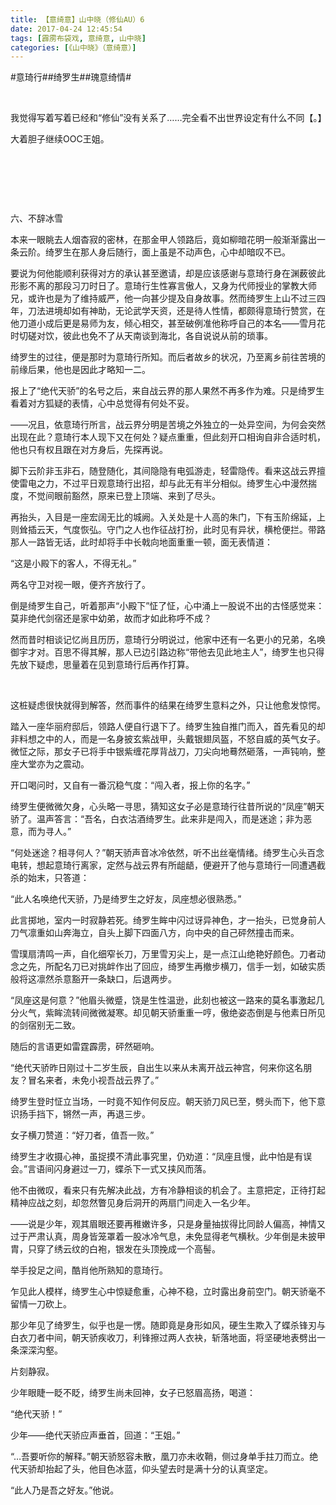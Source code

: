 ```yaml
---
title: 【意绮意】山中晓（修仙AU）6
date: 2017-04-24 12:45:54
tags: [霹雳布袋戏, 意绮意, 山中晓]
categories: [《山中晓》（意绮意）]
---
```


<p dir="ltr"  >#意琦行##绮罗生##瑰意绮情#</p> 
<p dir="ltr"  >&nbsp;</p> 
<p dir="ltr"  >我觉得写着写着已经和“修仙”没有关系了……完全看不出世界设定有什么不同【。】</p> 
<p dir="ltr"  >大着胆子继续OOC王姐。</p> 
<p dir="ltr"  >&nbsp;</p> 
<p dir="ltr"  >&nbsp;</p> 
<p dir="ltr"  >&nbsp;</p> 
<p dir="ltr"  >六、不辞冰雪</p> 
<p dir="ltr"  >本来一眼眺去人烟杳寂的密林，在那金甲人领路后，竟如柳暗花明一般渐渐露出一条云阶。绮罗生在那人身后随行，面上虽是不动声色，心中却暗叹不已。</p> 
<p dir="ltr"  >要说为何他能顺利获得对方的承认甚至邀请，却是应该感谢与意琦行身在渊薮彼此形影不离的那段习刀时日了。意琦行生性寡言傲人，又身为代师授业的掌教大师兄，或许也是为了维持威严，他一向甚少提及自身故事。然而绮罗生上山不过三四年，刀法进境却如有神助，无论武学天资，还是待人性情，都颇得意琦行赞赏，在他刀道小成后更是易师为友，倾心相交，甚至破例准他称呼自己的本名——雪月花时切磋对饮，彼此也免不了从天南谈到海北，各自说说从前的琐事。</p> 
<p dir="ltr"  >绮罗生的过往，便是那时为意琦行所知。而后者故乡的状况，乃至离乡前往苦境的前缘后果，他也是因此才略知一二。</p> 
<p dir="ltr"  >报上了“绝代天骄”的名号之后，来自战云界的那人果然不再多作为难。只是绮罗生看着对方狐疑的表情，心中总觉得有何处不妥。</p> 
<p dir="ltr"  >——况且，依意琦行所言，战云界分明是苦境之外独立的一处异空间，为何会突然出现在此？意琦行本人现下又在何处？疑点重重，但此刻开口相询自非合适时机，他也只有权且跟在对方身后，先探再说。</p> 
<p dir="ltr"  >脚下云阶非玉非石，随登随化，其间隐隐有电弧游走，轻雷隐传。看来这战云界擅使雷电之力，不过平日观意琦行出招，却与此无有半分相似。绮罗生心中漫然揣度，不觉间眼前豁然，原来已登上顶端、来到了尽头。</p> 
<p dir="ltr"  >再抬头，入目是一座宏阔无比的城阙。入关处是十人高的朱门，下有玉阶绵延，上则耸插云天，气度恢弘。守门之人也作征战打扮，此时见有异状，横枪便拦。带路那人一路皆无话，此时却将手中长戟向地面重重一顿，面无表情道：</p> 
<p dir="ltr"  >“这是小殿下的客人，不得无礼。”</p> 
<p dir="ltr"  >两名守卫对视一眼，便齐齐放行了。</p> 
<p dir="ltr"  >倒是绮罗生自己，听着那声“小殿下”怔了怔，心中涌上一股说不出的古怪感觉来：莫非绝代剑宿还是家中幼弟，故而才如此称呼不成？</p> 
<p dir="ltr"  >然而昔时相谈记忆尚且历历，意琦行分明说过，他家中还有一名更小的兄弟，名唤御宇才对。百思不得其解，那人已边引路边称“带他去见此地主人”，绮罗生也只得先放下疑虑，思量着在见到意琦行后再作打算。</p> 
<p dir="ltr"  >&nbsp;</p> 
<p dir="ltr"  >这桩疑虑很快就得到解答，然而事件的结果在绮罗生意料之外，只让他愈发惊愕。</p> 
<p dir="ltr"  >踏入一座华丽府邸后，领路人便自行退下了。绮罗生独自推门而入，首先看见的却非料想之中的人，而是一名身披玄紫战甲，头戴银翅凤盔，不怒自威的英气女子。微怔之际，那女子已将手中银紫缠花厚背战刀，刀尖向地蓦然砸落，一声钝响，整座大堂亦为之震动。</p> 
<p dir="ltr"  >开口喝问时，又自有一番沉稳气度：“闯入者，报上你的名字。”</p> 
<p dir="ltr"  >绮罗生便微微欠身，心头略一寻思，猜知这女子必是意琦行往昔所说的“凤座”朝天骄了。温声答言：“吾名，白衣沽酒绮罗生。此来非是闯入，而是迷途；非为恶意，而为寻人。”</p> 
<p dir="ltr"  >“何处迷途？相寻何人？”朝天骄声音冰冷依然，听不出丝毫情绪。绮罗生心头百念电转，想起意琦行离家，定然与战云界有所龃龉，便避开了他与意琦行一同遭遇截杀的始末，只答道：</p> 
<p dir="ltr"  >“此人名唤绝代天骄，乃是绮罗生之好友，凤座想必很熟悉。”</p> 
<p dir="ltr"  >此言掷地，室内一时寂静若死。绮罗生眸中闪过讶异神色，才一抬头，已觉身前人刀气凛重如山奔海立，自头上脚下四面八方，向中央的自己砰然撞击而来。</p> 
<p dir="ltr"  >雪璞扇清鸣一声，自化细窄长刀，万里雪刃尖上，是一点江山绝艳好颜色。刀者动念之先，所配名刀已对挑衅作出了回应，绮罗生再撤步横刀，信手一划，如破实质般将这凛然杀意豁开一条缺口，后退两步。</p> 
<p dir="ltr"  >“凤座这是何意？”他眉头微蹙，饶是生性温逊，此刻也被这一路来的莫名事激起几分火气，紫眸流转间微微凝寒。却见朝天骄重重一哼，傲绝姿态倒是与他素日所见的剑宿别无二致。</p> 
<p dir="ltr"  >随后的言语更如雷霆霹雳，砰然砸响。</p> 
<p dir="ltr"  >“绝代天骄昨日刚过十二岁生辰，自出生以来从未离开战云神宫，何来你这名朋友？冒名来者，未免小视吾战云界了。”</p> 
<p dir="ltr"  >绮罗生登时怔立当场，一时竟不知作何反应。朝天骄刀风已至，劈头而下，他下意识扬手挡下，锵然一声，再退三步。</p> 
<p dir="ltr"  >女子横刀赞道：“好刀者，值吾一败。”</p> 
<p dir="ltr"  >绮罗生才收摄心神，虽捉摸不清此事究里，仍劝道：“凤座且慢，此中怕是有误会。”言语间闪身避过一刀，蝶杀下一式又挟风而落。</p> 
<p dir="ltr"  >他不由微叹，看来只有先解决此战，方有冷静相谈的机会了。主意把定，正待打起精神应战之刻，却忽然瞥见身后洞开的两扇门间走入一名少年。</p> 
<p dir="ltr"  >——说是少年，观其眉眼还要再稚嫩许多，只是身量抽拔得比同龄人偏高，神情又过于严肃认真，周身皆笼罩着一股冰冷气息，未免显得老气横秋。少年倒是未披甲胄，只穿了绣云纹的白袍，银发在头顶挽成一个高髻。</p> 
<p dir="ltr"  >举手投足之间，酷肖他所熟知的意琦行。</p> 
<p dir="ltr"  >乍见此人模样，绮罗生心中惊疑愈重，心神不稳，立时露出身前空门。朝天骄毫不留情一刀砍上。</p> 
<p dir="ltr"  >那少年见了绮罗生，似乎也是一愣。随即竟是身形如风，硬生生欺入了蝶杀锋刃与白衣刀者中间，朝天骄疾收刀，利锋擦过两人衣袂，斩落地面，将坚硬地表劈出一条深深沟壑。</p> 
<p dir="ltr"  >片刻静寂。</p> 
<p dir="ltr"  >少年眼睫一眨不眨，绮罗生尚未回神，女子已怒眉高扬，喝道：</p> 
<p dir="ltr"  >“绝代天骄！”</p> 
<p dir="ltr"  >少年——绝代天骄应声垂首，回道：“王姐。”</p> 
<p dir="ltr"  >“…吾要听你的解释。”朝天骄怒容未散，凰刀亦未收鞘，侧过身单手拄刀而立。绝代天骄却抬起了头，他目色冰蓝，仰头望去时是满十分的认真坚定。</p> 
<p dir="ltr"  >“此人乃是吾之好友。”他说。</p> 
<p dir="ltr"  >&nbsp;</p>